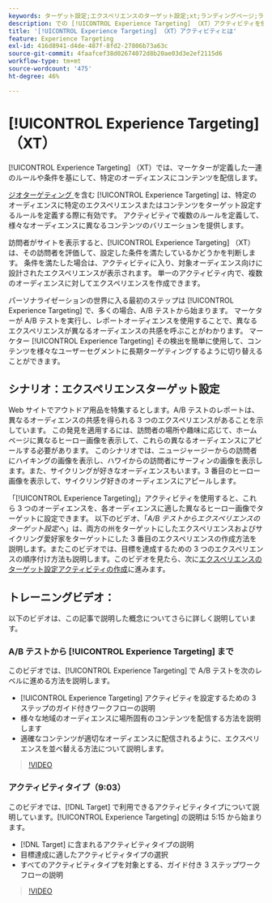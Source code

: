 ```yaml
---
keywords: ターゲット設定;エクスペリエンスのターゲット設定;xt;ランディングページ;ランディングページキャンペーン
description: での [!UICONTROL Experience Targeting] （XT）アクティビティを使用して、マーケターが定義した一連のルールや条件に基づいて  [!DNL Adobe Target]  特定のオーディエンスにコンテンツを配信する方法を説明します。
title: '[!UICONTROL Experience Targeting] （XT）アクティビティとは'
feature: Experience Targeting
exl-id: 416d8941-d4de-487f-8fd2-27806b73a63c
source-git-commit: 4faafcef38d02674072d8b20ae03d3e2ef2115d6
workflow-type: tm+mt
source-wordcount: '475'
ht-degree: 46%

---
```


# [!UICONTROL Experience Targeting] （XT）

[!UICONTROL Experience Targeting] （XT）では、マーケターが定義した一連のルールや条件を基にして、特定のオーディエンスにコンテンツを配信します。

[ ジオターゲティング ](/help/main/c-target/c-audiences/c-target-rules/geo.md) を含む [!UICONTROL Experience Targeting] は、特定のオーディエンスに特定のエクスペリエンスまたはコンテンツをターゲット設定するルールを定義する際に有効です。 アクティビティで複数のルールを定義して、様々なオーディエンスに異なるコンテンツのバリエーションを提供します。

訪問者がサイトを表示すると、[!UICONTROL Experience Targeting] （XT）は、その訪問者を評価して、設定した条件を満たしているかどうかを判断します。 条件を満たした場合は、アクティビティに入り、対象オーディエンス向けに設計されたエクスペリエンスが表示されます。 単一のアクティビティ内で、複数のオーディエンスに対してエクスペリエンスを作成できます。

パーソナライゼーションの世界に入る最初のステップは [!UICONTROL Experience Targeting] で、多くの場合、A/B テストから始まります。 マーケターが A/B テストを実行し、レポートオーディエンスを使用することで、異なるエクスペリエンスが異なるオーディエンスの共感を呼ぶことがわかります。 マーケター [!UICONTROL Experience Targeting] その検出を簡単に使用して、コンテンツを様々なユーザーセグメントに長期ターゲティングするように切り替えることができます。

## シナリオ：エクスペリエンスターゲット設定

Web サイトでアウトドア用品を特集するとします。A/B テストのレポートは、異なるオーディエンスの共感を得られる 3 つのエクスペリエンスがあることを示しています。 この発見を適用するには、訪問者の場所や趣味に応じて、ホームページに異なるヒーロー画像を表示して、これらの異なるオーディエンスにアピールする必要があります。 このシナリオでは、ニュージャージーからの訪問者にハイキングの画像を表示し、ハワイからの訪問者にサーフィンの画像を表示します。また、サイクリングが好きなオーディエンスもいます。3 番目のヒーロー画像を表示して、サイクリング好きのオーディエンスにアピールします。

「[!UICONTROL Experience Targeting]」アクティビティを使用すると、これら 3 つのオーディエンスを、各オーディエンスに適した異なるヒーロー画像でターゲットに設定できます。 以下のビデオ、「*A/B テストからエクスペリエンスのターゲット設定へ*」は、両方の州をターゲットにしたエクスペリエンスおよびサイクリング愛好家をターゲットにした 3 番目のエクスペリエンスの作成方法を説明します。またこのビデオでは、目標を達成するための 3 つのエクスペリエンスの順序付け方法も説明します。このビデオを見たら、次に[エクスペリエンスのターゲット設定アクティビティの作成](/help/main/c-activities/t-experience-target/t-xt-create/xt-create.md)に進みます。

## トレーニングビデオ：

以下のビデオは、この記事で説明した概念についてさらに詳しく説明しています。

### A/B テストから [!UICONTROL Experience Targeting] まで

このビデオでは、[!UICONTROL Experience Targeting] で A/B テストを次のレベルに進める方法を説明します。

* [!UICONTROL Experience Targeting] アクティビティを設定するための 3 ステップのガイド付きワークフローの説明
* 様々な地域のオーディエンスに場所固有のコンテンツを配信する方法を説明します
* 適確なコンテンツが適切なオーディエンスに配信されるように、エクスペリエンスを並べ替える方法について説明します。

>[!VIDEO](https://video.tv.adobe.com/v/22418/)

### アクティビティタイプ（9:03）

このビデオでは、[!DNL Target] で利用できるアクティビティタイプについて説明しています。[!UICONTROL Experience Targeting] の説明は 5:15 から始まります。

* [!DNL Target] に含まれるアクティビティタイプの説明
* 目標達成に適したアクティビティタイプの選択
* すべてのアクティビティタイプを対象とする、ガイド付き 3 ステップワークフローの説明

>[!VIDEO](https://video.tv.adobe.com/v/17386)
